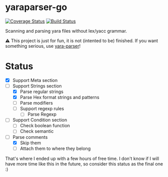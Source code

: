 # yaraparser-go


[![Coverage Status](https://coveralls.io/repos/github/nbareil/yaraparser-go/badge.svg?branch=master)](https://coveralls.io/github/nbareil/yaraparser-go?branch=master)
[![Build Status](https://travis-ci.org/nbareil/yaraparser-go.svg?branch=master)](https://travis-ci.org/nbareil/yaraparser-go#)


Scanning and parsing yara files without lex/yacc grammar.

⚠️  This project is just for fun, it is not (intented to be) finished. If you want something serious, use [yara-parser](https://github.com/Northern-Lights/yara-parser)!

# Status

- [X] Support Meta section
- [ ] Support Strings section
  - [X] Parse regular strings
  - [X] Parse Hex format strings and patterns
  - [ ] Parse modifiers
  - [ ] Support regexp rules
    - [ ] Parse Regexp
- [ ] Support Condition section
  - [ ] Check boolean function
  - [ ] Check semantic
- [ ] Parse comments
  - [X] Skip them
  - [ ] Attach them to where they belong

That's where I ended up with a few hours of free time. I don't know if I will have more time like this in the future, so consider this status as the final one :)

